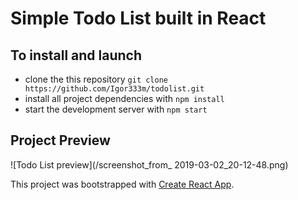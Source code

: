 # Simple Todo List built in React

## To install and launch

* clone the this repository `git clone https://github.com/Igor333m/todolist.git`
* install all project dependencies with `npm install`
* start the development server with `npm start`

## Project Preview
![Todo List preview](/screenshot_from_ 2019-03-02_20-12-48.png)

This project was bootstrapped with [Create React App](https://github.com/facebook/create-react-app).
